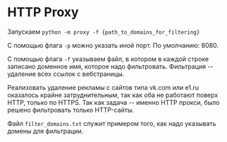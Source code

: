 # HTTP Proxy

Запускаем `python -m proxy -f {path_to_domains_for_filtering}`

С помощью флага `-p` можно указать иной порт. По умолчанию: 8080.

С помощью флага `-f` указываем файл, в котором в каждой строке
записано доменное имя, которое надо фильтровать. Фильтрация --
удаление всех ссылок с вебстраницы.

Реализовать удаление рекламы с сайтов типа vk.com или e1.ru
оказалось крайне затруднительным, так как оба не работают поверх
HTTP, только по HTTPS. Так как задача -- именно HTTP прокси, 
было решено фильтровать только HTTP-сайты.

Файл `filter_domains.txt` служит примером того, как надо
указывать домены для фильтрации. 